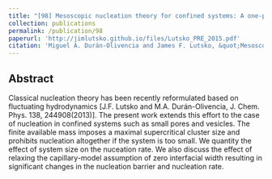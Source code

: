 ```yaml
---
title: "[98] Mesoscopic nucleation theory for confined systems: A one-parameter model."
collection: publications
permalink: /publication/98
paperurl: 'http://jimlutsko.github.io/files/Lutsko_PRE_2015.pdf'
citation: 'Miguel A. Durán-Olivencia and James F. Lutsko, &quot;Mesoscopic nucleation theory for confined systems: A one-parameter model.&quot;, <i>Phys. Rev. E</i>, <strong>91</strong>, 22402 (2015)'
---
```

Abstract
---
Classical nucleation theory has been recently reformulated based on fluctuating hydrodynamics [J.F. Lutsko and M.A. Durán-Olivencia, J. Chem. Phys. 138, 244908(2013)]. The present work extends this effort to the case of nucleation in confined systems such as small pores and vesicles. The finite available mass imposes a maximal supercritical cluster size and prohibits nucleation altogether if the system is too small. We quantity the effect of system size on the nuceation rate. We also discuss the effect of relaxing the capillary-model assumption of zero interfacial width resulting in significant changes in the nucleation barrier and nucleation rate.
